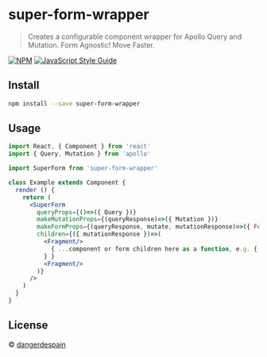 # super-form-wrapper

> Creates a configurable component wrapper for Apollo Query and Mutation. Form Agnostic! Move Faster.

[![NPM](https://img.shields.io/npm/v/super-form-wrapper.svg)](https://www.npmjs.com/package/super-form-wrapper) [![JavaScript Style Guide](https://img.shields.io/badge/code_style-standard-brightgreen.svg)](https://standardjs.com)

## Install

```bash
npm install --save super-form-wrapper
```

## Usage

```jsx
import React, { Component } from 'react'
import { Query, Mutation } from 'apollo'

import SuperForm from 'super-form-wrapper'

class Example extends Component {
  render () {
    return (
      <SuperForm 
        queryProps={()=>({ Query })}
        makeMutationProps={(queryResponse)=>({ Mutation })}
        makeFormProps={(queryResponse, mutate, mutationResponse)=>({ Form : Formik })}
        children={({ mutationResponse })=>(
          <Fragment/>
            { ...component or form children here as a function, e.g. {(extendedProps)=><ChildComponent/>
          } }
          <Fragment/>
        )}
      />
    )
  }
}
```

## License

 © [dangerdespain](https://github.com/dangerdespain)
